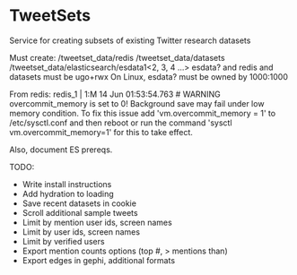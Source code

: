 # TweetSets
Service for creating subsets of existing Twitter research datasets

Must create:
/tweetset_data/redis
/tweetset_data/datasets
/tweetset_data/elasticsearch/esdata1<2, 3, 4 ...>
esdata? and redis and datasets must be ugo+rwx
On Linux, esdata? must be owned by 1000:1000

From redis:
redis_1            | 1:M 14 Jun 01:53:54.763 # WARNING overcommit_memory is set to 0! Background save may fail under low memory condition. To fix this issue add 'vm.overcommit_memory = 1' to /etc/sysctl.conf and then reboot or run the command 'sysctl vm.overcommit_memory=1' for this to take effect.

Also, document ES prereqs.

TODO:
* Write install instructions
* Add hydration to loading
* Save recent datasets in cookie
* Scroll additional sample tweets
* Limit by mention user ids, screen names
* Limit by user ids, screen names
* Limit by verified users
* Export mention counts options (top #, > mentions than)
* Export edges in gephi, additional formats
